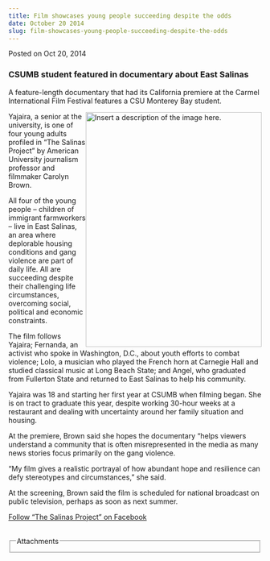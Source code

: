 ```yaml
---
title: Film showcases young people succeeding despite the odds
date: October 20 2014
slug: film-showcases-young-people-succeeding-despite-the-odds
---
```


 



<span class="date">Posted on Oct 20, 2014    </span>
<h3>CSUMB student featured in documentary about East Salinas</h3>
<p>A feature-length documentary that had its California premiere at
the Carmel International Film Festival features a CSU Monterey Bay
student.</p>
<p><img alt="Insert a description of the image here." src="https://news.csumb.edu/sites/default/files/65/attachments/news/images/yahaira_.jpg" style="width:350px; height:466px; float:right">Yajaira, a senior
at the university, is one of four young adults profiled in &#x201C;The
Salinas Project&#x201D; by American University journalism professor and
filmmaker Carolyn Brown.</img></p>
<p>All four of the young people &#x2013; children of immigrant farmworkers
&#x2013; live in East Salinas, an area where deplorable housing conditions
and gang violence are part of daily life. All are succeeding
despite their challenging life circumstances, overcoming social,
political and economic constraints.</p>
<p>The film follows Yajaira; Fernanda, an activist who spoke in
Washington, D.C., about youth efforts to combat violence; Lolo, a
musician who played the French horn at Carnegie Hall and studied
classical music at Long Beach State; and Angel, who graduated from
Fullerton State and returned to East Salinas to help his
community.</p>
<p>Yajaira was 18 and starting her first year at CSUMB when filming
began. She is on tract to graduate this year, despite working
30-hour weeks at a restaurant and dealing with uncertainty around
her family situation and housing.</p>
<p>At the premiere, Brown said she hopes the documentary &#x201C;helps
viewers understand a community that is often misrepresented in the
media as many news stories focus primarily on the gang
violence.</p>
<p>&#x201C;My film gives a realistic portrayal of how abundant hope and
resilience can defy stereotypes and circumstances,&#x201D; she said.</p>
<p>At the screening, Brown said the film is scheduled for national
broadcast on public television, perhaps as soon as next summer.</p>
<p><a href="https://www.facebook.com/TheSalinasProject" rel="nofollow">Follow &#x201C;The Salinas Project&#x201D; on Facebook</a><br>
&#xA0;</br></p>
<fieldset class="fieldgroup group-attachments">
<legend>Attachments</legend>
<div class="field field-type-emvideo field-field-attach-video">
<div class="field-items">
<div class="field-item odd">
<div class="emvideo emvideo-video emvideo-vimeo"><object type="application/x-shockwave-flash" width="425" height="350" data="https://www.vimeo.com/moogaloop.swf?clip_id=83868901&amp;server=www.vimeo.com&amp;fullscreen=1&amp;show_title=0&amp;show_byline=0&amp;show_portrait=0&amp;color=">
<param name="quality" value="best">
<param name="wmode" value="transparent">
<param name="allowfullscreen" value="true">
<param name="scale" value="showAll">
<param name="movie" value="https://www.vimeo.com/moogaloop.swf?clip_id=83868901&amp;server=www.vimeo.com&amp;fullscreen=1&amp;show_title=0&amp;show_byline=0&amp;show_portrait=0&amp;color="/></param></param></param></param></object></div>
</div>
</div>
</div>
</fieldset>





 
